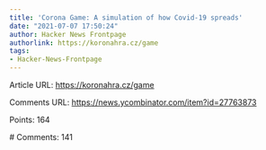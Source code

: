 ```yaml
---
title: 'Corona Game: A simulation of how Covid-19 spreads'
date: "2021-07-07 17:50:24"
author: Hacker News Frontpage
authorlink: https://koronahra.cz/game
tags:
- Hacker-News-Frontpage
---
```


<p>Article URL: <a href="https://koronahra.cz/game">https://koronahra.cz/game</a></p>
<p>Comments URL: <a href="https://news.ycombinator.com/item?id=27763873">https://news.ycombinator.com/item?id=27763873</a></p>
<p>Points: 164</p>
<p># Comments: 141</p>
